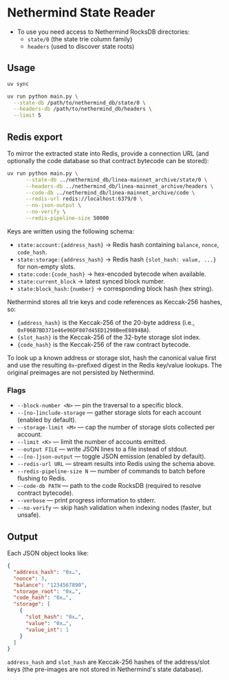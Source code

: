 # Nethermind State Reader


- To use you need access to Nethermind RocksDB directories:
  - `state/0` (the state trie column family)
  - `headers` (used to discover state roots)

## Usage

```bash
uv sync

uv run python main.py \
  --state-db /path/to/nethermind_db/state/0 \
  --headers-db /path/to/nethermind_db/headers \
  --limit 5
```

## Redis export

To mirror the extracted state into Redis, provide a connection URL (and optionally the code
database so that contract bytecode can be stored):

```bash
uv run python main.py \
      --state-db ../nethermind_db/linea-mainnet_archive/state/0 \
      --headers-db ../nethermind_db/linea-mainnet_archive/headers \
      --code-db ../nethermind_db/linea-mainnet_archive/code \
      --redis-url redis://localhost:6379/0 \
      --no-json-output \
      --no-verify \
      --redis-pipeline-size 50000
```

Keys are written using the following schema:

- `state:account:{address_hash}` → Redis hash containing `balance`, `nonce`, `code_hash`.
- `state:storage:{address_hash}` → Redis hash `{slot_hash: value, ...}` for non-empty slots.
- `state:code:{code_hash}` → hex-encoded bytecode when available.
- `state:current_block` → latest synced block number.
- `state:block_hash:{number}` → corresponding block hash (hex string).

Nethermind stores all trie keys and code references as Keccak-256 hashes, so:

- `{address_hash}` is the Keccak-256 of the 20-byte address (i.e., `0xF06B7BD371e46e96DF807d45ED1298BeeE8894BA`).
- `{slot_hash}` is the Keccak-256 of the 32-byte storage slot index.
- `{code_hash}` is the Keccak-256 of the raw contract bytecode.

To look up a known address or storage slot, hash the canonical value first and use the
resulting `0x`-prefixed digest in the Redis key/value lookups. The original preimages are
not persisted by Nethermind.

### Flags

- `--block-number <N>` — pin the traversal to a specific block.
- `--[no-]include-storage` — gather storage slots for each account (enabled by default).
- `--storage-limit <M>` — cap the number of storage slots collected per account.
- `--limit <K>` — limit the number of accounts emitted.
- `--output FILE` — write JSON lines to a file instead of stdout.
- `--[no-]json-output` — toggle JSON emission (enabled by default).
- `--redis-url URL` — stream results into Redis using the schema above.
- `--redis-pipeline-size N` — number of commands to batch before flushing to Redis.
- `--code-db PATH` — path to the code RocksDB (required to resolve contract bytecode).
- `--verbose` — print progress information to stderr.
- `--no-verify` — skip hash validation when indexing nodes (faster, but unsafe).

## Output

Each JSON object looks like:

```json
{
  "address_hash": "0x…",
  "nonce": 3,
  "balance": "1234567890",
  "storage_root": "0x…",
  "code_hash": "0x…",
  "storage": [
    {
      "slot_hash": "0x…",
      "value": "0x…",
      "value_int": 1
    }
  ]
}
```

`address_hash` and `slot_hash` are Keccak-256 hashes of the address/slot keys (the
pre-images are not stored in Nethermind's state database).
